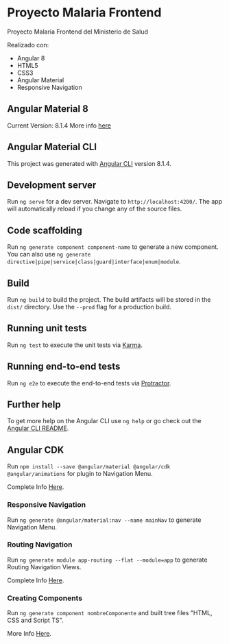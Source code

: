 # Proyecto Malaria Frontend
Proyecto Malaria Frontend del Ministerio de Salud

Realizado con:

- Angular 8
- HTML5
- CSS3
- Angular Material
- Responsive Navigation

## Angular Material 8
Current Version: 8.1.4
More info [here](https://material.angular.io/)

## Angular Material CLI

This project was generated with [Angular CLI](https://github.com/angular/angular-cli) version 8.1.4.

## Development server

Run `ng serve` for a dev server. Navigate to `http://localhost:4200/`. The app will automatically reload if you change any of the source files.

## Code scaffolding

Run `ng generate component component-name` to generate a new component. You can also use `ng generate directive|pipe|service|class|guard|interface|enum|module`.

## Build

Run `ng build` to build the project. The build artifacts will be stored in the `dist/` directory. Use the `--prod` flag for a production build.

## Running unit tests

Run `ng test` to execute the unit tests via [Karma](https://karma-runner.github.io).

## Running end-to-end tests

Run `ng e2e` to execute the end-to-end tests via [Protractor](http://www.protractortest.org/).

## Further help

To get more help on the Angular CLI use `ng help` or go check out the [Angular CLI README](https://github.com/angular/angular-cli/blob/master/README.md).

## Angular CDK

Run `npm install --save @angular/material @angular/cdk @angular/animations` for plugin to Navigation Menu.

Complete Info [Here](https://material.angular.io/guide/getting-started).

### Responsive Navigation

Run `ng generate @angular/material:nav --name mainNav` to generate Navigation Menu.

### Routing Navigation

Run `ng generate module app-routing --flat --module=app` to generate Routing Navigation Views.

Complete Info [Here](https://angular.io/tutorial/toh-pt5).

### Creating Components

Run `ng generate component nombreComponente` and built tree files "HTML, CSS and Script TS".

More Info [Here](https://medium.com/disney-streaming/content-projection-with-angular-dbc61c6c181).